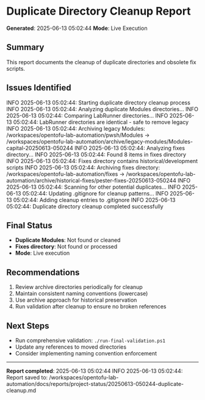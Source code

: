 # Duplicate Directory Cleanup Report
**Generated**: 2025-06-13 05:02:44
**Mode**: Live Execution

## Summary
This report documents the cleanup of duplicate directories and obsolete fix scripts.

## Issues Identified

INFO 2025-06-13 05:02:44: Starting duplicate directory cleanup process
INFO 2025-06-13 05:02:44: Analyzing duplicate Modules directories...
INFO 2025-06-13 05:02:44: Comparing LabRunner directories...
INFO 2025-06-13 05:02:44: LabRunner directories are identical - safe to remove legacy
INFO 2025-06-13 05:02:44: Archiving legacy Modules: /workspaces/opentofu-lab-automation/pwsh/Modules -> /workspaces/opentofu-lab-automation/archive/legacy-modules/Modules-capital-20250613-050244
INFO 2025-06-13 05:02:44: Analyzing fixes directory...
INFO 2025-06-13 05:02:44: Found 8 items in fixes directory
INFO 2025-06-13 05:02:44: Fixes directory contains historical/development scripts
INFO 2025-06-13 05:02:44: Archiving fixes directory: /workspaces/opentofu-lab-automation/fixes -> /workspaces/opentofu-lab-automation/archive/historical-fixes/pester-fixes-20250613-050244
INFO 2025-06-13 05:02:44: Scanning for other potential duplicates...
INFO 2025-06-13 05:02:44: Updating .gitignore for cleanup patterns...
INFO 2025-06-13 05:02:44: Adding cleanup entries to .gitignore
INFO 2025-06-13 05:02:44: Duplicate directory cleanup completed successfully

## Final Status
- **Duplicate Modules**: Not found or cleaned
- **Fixes directory**: Not found or processed
- **Mode**: Live execution

## Recommendations
1. Review archive directories periodically for cleanup
2. Maintain consistent naming conventions (lowercase)
3. Use archive approach for historical preservation
4. Run validation after cleanup to ensure no broken references

## Next Steps
- Run comprehensive validation: `./run-final-validation.ps1`
- Update any references to moved directories
- Consider implementing naming convention enforcement

---
**Report completed**: 2025-06-13 05:02:44
INFO 2025-06-13 05:02:44: Report saved to: /workspaces/opentofu-lab-automation/docs/reports/project-status/20250613-050244-duplicate-cleanup.md
